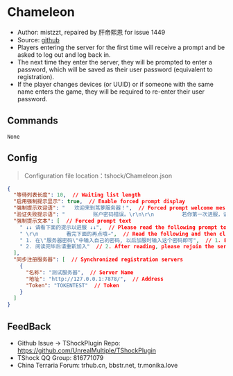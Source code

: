 # Chameleon 

- Author: mistzzt, repaired by 肝帝熙恩 for issue 1449
- Source: [github](https://github.com/mistzzt/Chameleon)
- Players entering the server for the first time will receive a prompt and be asked to log out and log back in.
- The next time they enter the server, they will be prompted to enter a password, which will be saved as their user password (equivalent to registration).
- If the player changes devices (or UUID) or if someone with the same name enters the game, they will be required to re-enter their user password.


## Commands

```
None
```

## Config
> Configuration file location：tshock/Chameleon.json
```json
{
  "等待列表长度": 10,  // Waiting list length
  "启用强制提示显示": true,  // Enable forced prompt display
  "强制提示欢迎语": "   欢迎来到茑萝服务器！",  // Forced prompt welcome message
  "验证失败提示语": "         账户密码错误。\r\n\r\n         若你第一次进服，请换一个人物名；\r\n         若忘记密码，请联系管理。",  // Verification failure prompt
  "强制提示文本": [  // Forced prompt text
    " ↓↓ 请看下面的提示以进服 ↓↓",  // Please read the following prompt to enter the server
    " \r\n         看完下面的再点哦→",  // Read the following and then click
    " 1. 在\"服务器密码\"中输入自己的密码, 以后加服时输入这个密码即可",  // 1. Enter your password in the "Server Password" field, and use this password when joining the server in the future
    " 2. 阅读完毕后请重新加入"  // 2. After reading, please rejoin the server
  ],
  "同步注册服务器": [  // Synchronized registration servers
    {
      "名称": "测试服务器",  // Server Name
      "地址": "http://127.0.0.1:7878/",  // Address
      "Token": "TOKENTEST"  // Token
    }
  ]
}
```

## FeedBack
- Github Issue -> TShockPlugin Repo: https://github.com/UnrealMultiple/TShockPlugin
- TShock QQ Group: 816771079
- China Terraria Forum: trhub.cn, bbstr.net, tr.monika.love
